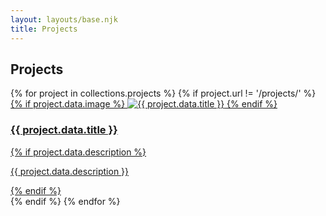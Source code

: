 ```yaml
---
layout: layouts/base.njk
title: Projects
---
```


## Projects

<div class="card-grid">
{% for project in collections.projects %}
{% if project.url != '/projects/' %}
<a href="{{ project.url }}" class="card">
{% if project.data.image %}
<img src="{{ project.data.image }}" alt="{{ project.data.title }}" class="card-image">
{% endif %}
<div class="card-content">
<h3 class="card-title">{{ project.data.title }}</h3>
{% if project.data.description %}
<p class="card-description">{{ project.data.description }}</p>
{% endif %}
</div>
</a>
{% endif %}
{% endfor %}
</div>
